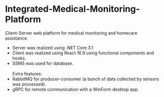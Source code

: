 # Integrated-Medical-Monitoring-Platform
Client-Server web platform for medical monitoring and homecare assistance. <br>
- Server was realized using .NET Core 3.1  <br>
- Client was realized using React 16.9 using functional components and hooks. <br>
- SSMS was used for database. <br> <br>
Extra features: <br>
- RabbitMQ for producer-consumer (a bunch of data collected by sensors was processed). <br>
- gRPC for remote communication with a WinForm desktop app.<br>
